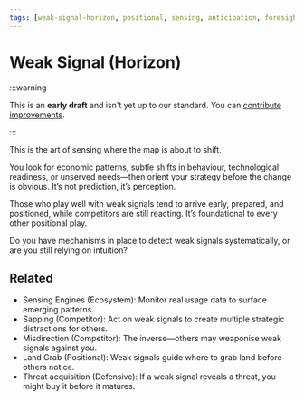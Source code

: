```yaml
---
tags: [weak-signal-horizon, positional, sensing, anticipation, foresight, market shifts, patterns]
---
```


# Weak Signal (Horizon)

:::warning

This is an **early draft** and isn't yet up to our standard.
You can [contribute improvements](https://github.com/dave1010/wardley-leadership-strategies).

:::


This is the art of sensing where the map is about to shift.

You look for economic patterns, subtle shifts in behaviour, technological readiness, or unserved needs—then orient your strategy before the change is obvious. It’s not prediction, it’s perception.

Those who play well with weak signals tend to arrive early, prepared, and positioned, while competitors are still reacting. It’s foundational to every other positional play.

Do you have mechanisms in place to detect weak signals systematically, or are you still relying on intuition?

## Related

- Sensing Engines (Ecosystem): Monitor real usage data to surface emerging patterns.
- Sapping (Competitor): Act on weak signals to create multiple strategic distractions for others.
- Misdirection (Competitor): The inverse—others may weaponise weak signals against you.
- Land Grab (Positional): Weak signals guide where to grab land before others notice.
- Threat acquisition (Defensive): If a weak signal reveals a threat, you might buy it before it matures.
